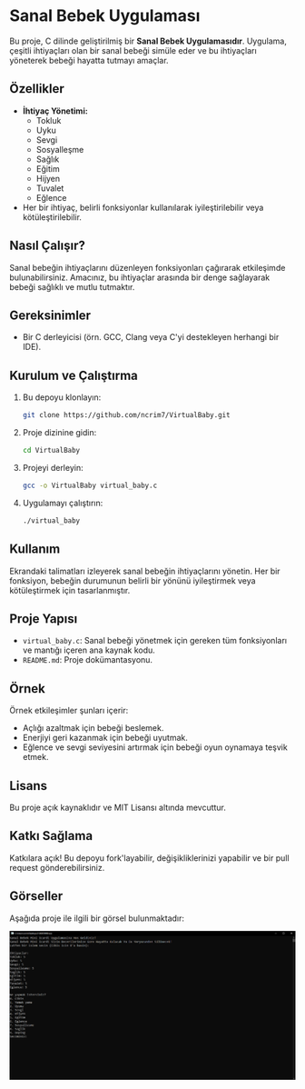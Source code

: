 # Sanal Bebek Uygulaması

Bu proje, C dilinde geliştirilmiş bir **Sanal Bebek Uygulamasıdır**. Uygulama, çeşitli ihtiyaçları olan bir sanal bebeği simüle eder ve bu ihtiyaçları yöneterek bebeği hayatta tutmayı amaçlar.

## Özellikler
- **İhtiyaç Yönetimi:**
  - Tokluk
  - Uyku
  - Sevgi
  - Sosyalleşme
  - Sağlık
  - Eğitim
  - Hijyen
  - Tuvalet
  - Eğlence
- Her bir ihtiyaç, belirli fonksiyonlar kullanılarak iyileştirilebilir veya kötüleştirilebilir.

## Nasıl Çalışır?
Sanal bebeğin ihtiyaçlarını düzenleyen fonksiyonları çağırarak etkileşimde bulunabilirsiniz. Amacınız, bu ihtiyaçlar arasında bir denge sağlayarak bebeği sağlıklı ve mutlu tutmaktır.

## Gereksinimler
- Bir C derleyicisi (örn. GCC, Clang veya C'yi destekleyen herhangi bir IDE).

## Kurulum ve Çalıştırma
1. Bu depoyu klonlayın:
   ```bash
   git clone https://github.com/ncrim7/VirtualBaby.git
   ```
2. Proje dizinine gidin:
   ```bash
   cd VirtualBaby
   ```
3. Projeyi derleyin:
   ```bash
   gcc -o VirtualBaby virtual_baby.c
   ```
4. Uygulamayı çalıştırın:
   ```bash
   ./virtual_baby
   ```

## Kullanım
Ekrandaki talimatları izleyerek sanal bebeğin ihtiyaçlarını yönetin. Her bir fonksiyon, bebeğin durumunun belirli bir yönünü iyileştirmek veya kötüleştirmek için tasarlanmıştır.

## Proje Yapısı
- `virtual_baby.c`: Sanal bebeği yönetmek için gereken tüm fonksiyonları ve mantığı içeren ana kaynak kodu.
- `README.md`: Proje dokümantasyonu.

## Örnek
Örnek etkileşimler şunları içerir:
- Açlığı azaltmak için bebeği beslemek.
- Enerjiyi geri kazanmak için bebeği uyutmak.
- Eğlence ve sevgi seviyesini artırmak için bebeği oyun oynamaya teşvik etmek.

## Lisans
Bu proje açık kaynaklıdır ve MIT Lisansı altında mevcuttur.

## Katkı Sağlama
Katkılara açık! Bu depoyu fork'layabilir, değişikliklerinizi yapabilir ve bir pull request gönderebilirsiniz.

## Görseller
Aşağıda proje ile ilgili bir görsel bulunmaktadır:

![Sanal Bebek Görseli](VirtualBaby.PNG)
